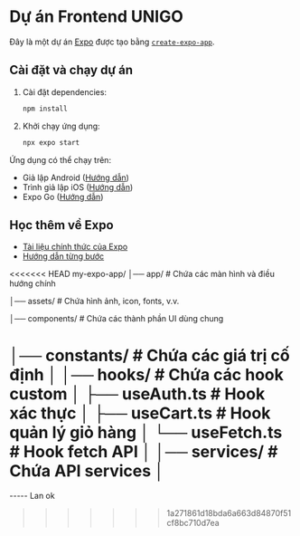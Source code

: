 # Dự án Frontend UNIGO

Đây là một dự án [Expo](https://expo.dev) được tạo bằng [`create-expo-app`](https://www.npmjs.com/package/create-expo-app).

## Cài đặt và chạy dự án

1. Cài đặt dependencies:
   ```bash
   npm install
   ```

2. Khởi chạy ứng dụng:
   ```bash
   npx expo start
   ```

Ứng dụng có thể chạy trên:
- Giả lập Android ([Hướng dẫn](https://docs.expo.dev/workflow/android-studio-emulator/))
- Trình giả lập iOS ([Hướng dẫn](https://docs.expo.dev/workflow/ios-simulator/))
- Expo Go ([Hướng dẫn](https://expo.dev/go))

## Học thêm về Expo

- [Tài liệu chính thức của Expo](https://docs.expo.dev/)
- [Hướng dẫn từng bước](https://docs.expo.dev/tutorial/introduction/)


<<<<<<< HEAD
my-expo-app/
│── app/                     # Chứa các màn hình và điều hướng chính

│── assets/                  # Chứa hình ảnh, icon, fonts, v.v.

│── components/              # Chứa các thành phần UI dùng chung

│── constants/               # Chứa các giá trị cố định
│
│── hooks/                   # Chứa các hook custom
│   ├── useAuth.ts           # Hook xác thực
│   ├── useCart.ts           # Hook quản lý giỏ hàng
│   └── useFetch.ts          # Hook fetch API
│
│── services/                # Chứa API services
│
=======
----- Lan ok
>>>>>>> 1a271861d18bda6a663d84870f51cf8bc710d7ea
